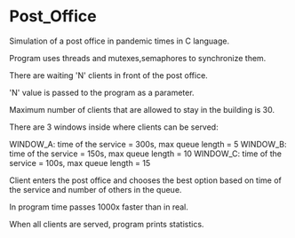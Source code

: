 # Post_Office
Simulation of a post office in pandemic times in C language.

Program uses threads and mutexes,semaphores to synchronize them.

There are waiting 'N' clients in front of the post office.

'N' value is passed to the program as a parameter.

Maximum number of clients that are allowed to stay in the building is 30.

There are 3 windows inside where clients can be served:

  WINDOW_A: time of the service = 300s, max queue length = 5 
  WINDOW_B: time of the service = 150s, max queue length = 10
  WINDOW_C: time of the service = 100s, max queue length = 15
  
Client enters the post office and chooses the best option based on time of the service and number of others in the queue.

In program time passes 1000x faster than in real.

When all clients are served, program prints statistics.
